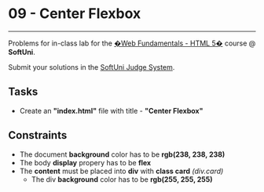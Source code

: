 # 09 - Center Flexbox
------
Problems for in-class lab for the [�Web Fundamentals - HTML 5�](https://softuni.bg/trainings/2265/web-fundamentals-html5-january-2019/) course @ **SoftUni**.

Submit your solutions in the [SoftUni Judge System](https://judge.softuni.bg/Contests/1236/Flexbox).

## Tasks
 * Create an **"index.html"** file with title - **"Center Flexbox"**

## Constraints
 * The document **background** color has to be **rgb(238, 238, 238)**
 * The body **display** propery has to be **flex**
 * The **content** must be placed into **div** with **class card** *(div.card)*
    * The div **background** color has to be **rgb(255, 255, 255)**
